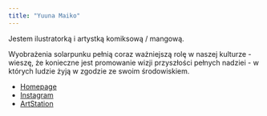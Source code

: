 ```yaml
---
title: "Yuuna Maiko"
---
```


Jestem ilustratorką i artystką komiksową / mangową.

Wyobrażenia solarpunku pełnią coraz ważniejszą rolę w naszej kulturze - wieszę, że konieczne jest promowanie wizji przyszłości pełnych nadziei - w których ludzie żyją w zgodzie ze swoim środowiskiem.

- [Homepage](https://yuuna-maiko.my.canva.site/yuuna-maiko?fbclid=PAZXh0bgNhZW0CMTEAAadvrs1EFcyhtWzo8AQqdU7RF4J-sy-CCd7sQfn1VFLcQwCFOEwUoI43EvFdUQ_aem_XaN9Cyoj398v0qs_c7Ad1Q)
- [Instagram](http://www.instagram.com/yuuna_maiko/)
- [ArtStation](https://yuuna-maiko.artstation.com/)
